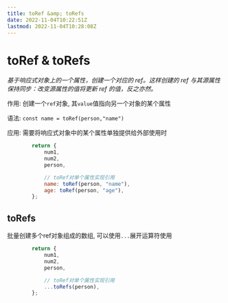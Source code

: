 ```yaml
---
title: toRef &amp; toRefs
date: 2022-11-04T10:22:51Z
lastmod: 2022-11-04T10:28:08Z
---
```


# toRef & toRefs

*基于响应式对象上的一个属性，创建一个对应的 ref。这样创建的 ref 与其源属性保持同步：改变源属性的值将更新 ref 的值，反之亦然。*

作用: 创建一个`ref`​对象, 其`value`​值指向另一个对象的某个属性

语法: `const name = toRef(person,"name")`

应用: 需要将响应式对象中的某个属性单独提供给外部使用时

```js
        return {
            num1,
            num2,
            person,

            // toRef对单个属性实现引用
            name: toRef(person, "name"),
            age: toRef(person, "age"),
        };
```

## toRefs

批量创建多个ref对象组成的数组, 可以使用`...`​展开运算符使用

```js
        return {
            num1,
            num2,
            person,

            // toRef对单个属性实现引用
            ...toRefs(person),
        };
```
